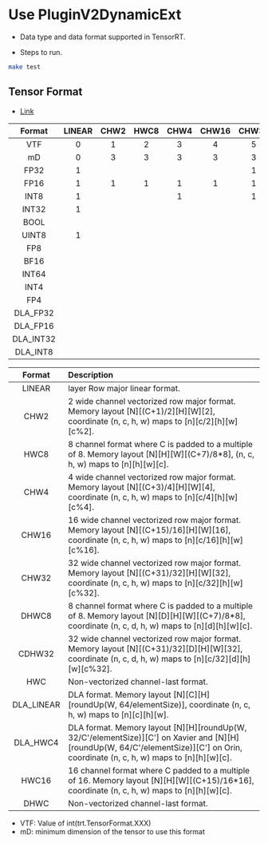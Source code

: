 # Use PluginV2DynamicExt

+ Data type and data format supported in TensorRT.

+ Steps to run.

```bash
make test
```

## Tensor Format

+ [Link](https://docs.nvidia.com/deeplearning/tensorrt/api/c_api/namespacenvinfer1.html#ac3e115b1a2b1e578e8221ef99d27cd45)

|  Format   |  LINEAR  | CHW2 | HWC8 | CHW4 | CHW16 | CHW32 | DHWC8 | CDHW32 | HWC  | DLA_LINEAR | DLA_HWC4 | HWC16 | DHWC |
| :-------: | :------: | :--: | :--: | :--: | :---: | :---: | :---: | :----: | :--: | :--------: | :------: | :---: | :--: |
|    VTF    |    0     |  1   |  2   |  3   |   4   |   5   |   6   |   7    |  8   |     9      |    10    |  11   |  12  |
|    mD     |    0     |  3   |  3   |  3   |   3   |   3   |   4   |   4    |  3   |     0      |    0     |   3   |  4   |
|   FP32    |    1     |      |      |      |       |   1   |       |        |  1   |            |          |       |  1   |
|   FP16    |    1     |  1   |  1   |  1   |   1   |   1   |   1   |   1    |      |            |          |   1   |      |
|   INT8    |    1     |      |      |  1   |       |   1   |       |   1    |      |            |          |       |      |
|   INT32   |    1     |      |      |      |       |       |       |        |      |            |          |       |      |
|   BOOL    |          |      |      |      |       |       |       |        |      |            |          |       |      |
|   UINT8   |    1     |      |      |      |       |       |       |        |  1   |            |          |       |      |
|    FP8    |          |      |      |      |       |       |       |        |      |            |          |       |      |
|   BF16    |          |      |      |      |       |       |       |        |      |            |          |       |      |
|   INT64   |          |      |      |      |       |       |       |        |      |            |          |       |      |
|   INT4    |          |      |      |      |       |       |       |        |      |            |          |       |      |
|    FP4    |          |      |      |      |       |       |       |        |      |            |          |       |      |
| DLA_FP32  |          |      |      |      |       |       |       |        |      |     1      |    1     |       |      |
| DLA_FP16  |          |      |      |      |       |       |       |        |      |     1      |    1     |       |      |
| DLA_INT32 |          |      |      |      |       |       |       |        |      |     1      |    1     |       |      |
| DLA_INT8  |          |      |      |      |       |       |       |        |      |     1      |    1     |       |      |

|   Format   | Description                                                  |
| :--------: | :----------------------------------------------------------- |
|   LINEAR   | layer Row major linear format.                               |
|    CHW2    | 2 wide channel vectorized row major format. Memory layout [N][(C+1)/2][H][W][2], coordinate (n, c, h, w) maps to [n][c/2][h][w][c%2]. |
|    HWC8    | 8 channel format where C is padded to a multiple of 8. Memory layout [N][H][W][(C+7)/8*8], (n, c, h, w) maps to [n][h][w][c]. |
|    CHW4    | 4 wide channel vectorized row major format. Memory layout [N][(C+3)/4][H][W][4], coordinate (n, c, h, w) maps to [n][c/4][h][w][c%4]. |
|   CHW16    | 16 wide channel vectorized row major format. Memory layout [N][(C+15)/16][H][W][16], coordinate (n, c, h, w) maps to [n][c/16][h][w][c%16]. |
|   CHW32    | 32 wide channel vectorized row major format. Memory layout [N][(C+31)/32][H][W][32], coordinate (n, c, h, w) maps to [n][c/32][h][w][c%32]. |
|   DHWC8    | 8 channel format where C is padded to a multiple of 8. Memory layout [N][D][H][W][(C+7)/8*8], coordinate (n, c, d, h, w) maps to [n][d][h][w][c]. |
|   CDHW32   | 32 wide channel vectorized row major format. Memory layout [N][(C+31)/32][D][H][W][32], coordinate (n, c, d, h, w) maps to [n][c/32][d][h][w][c%32]. |
|    HWC     | Non-vectorized channel-last format.                          |
| DLA_LINEAR | DLA format. Memory layout [N][C][H][roundUp(W, 64/elementSize)], coordinate (n, c, h, w) maps to [n][c][h][w]. |
|  DLA_HWC4  | DLA format. Memory layout [N][H][roundUp(W, 32/C'/elementSize)][C'] on Xavier and [N][H][roundUp(W, 64/C'/elementSize)][C'] on Orin, coordinate (n, c, h, w) maps to [n][h][w][c]. |
|   HWC16    | 16 channel format where C padded to a multiple of 16. Memory layout [N][H][W][(C+15)/16*16], coordinate (n, c, h, w) maps to [n][h][w][c]. |
|    DHWC    | Non-vectorized channel-last format.                          |

+ VTF: Value of int(trt.TensorFormat.XXX)
+ mD: minimum dimension of the tensor to use this format
